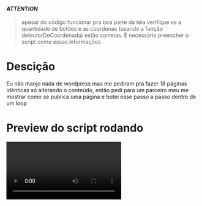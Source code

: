 ﻿#### ***ATTENTION***
>apesar do código funcionar pra boa parte da tela verifique se a quantidade de botões e as coordenas (usando a função detectorDeCoordenada) estão corretas. É necessário preencher o script come essas informações

# Descição
<p>
Eu não manjo nada de wordpress mas me pediram pra fazer 18 páginas idênticas só alterando o conteúdo, então pedi para um parceiro meu me mostrar como se publica uma página e botei esse passo a passo dentro de um loop

# Preview do script rodando
<video>